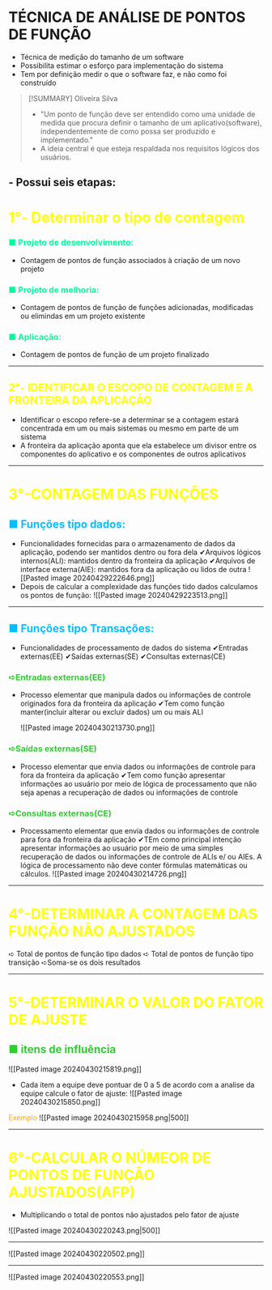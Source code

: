 # TÉCNICA DE ANÁLISE DE PONTOS DE FUNÇÃO

- Técnica de medição do tamanho de um software
- Possibilita estimar o esforço para implementação do sistema
- Tem por definição medir o que o software faz, e não como foi construído
> [!SUMMARY] Oliveira Silva
>- "Um ponto de função deve ser entendido como uma unidade de medida que procura definir o tamanho de um aplicativo(software), independentemente de como possa ser produzido e implementado."
>- A ideia central é que esteja respaldada nos requisitos lógicos dos usuários.

## -  Possui seis etapas:
# <span style="color:yellow">1°- Determinar o tipo de contagem</span>
### <span style="color:#00FA9A">■ Projeto de desenvolvimento:</span>
- Contagem de pontos de função associados à criação de um novo projeto
### <span style="color:#00FA9A">■ Projeto de melhoria:</span>
- Contagem de pontos de função de funções adicionadas, modificadas ou elimindas em um projeto existente
### <span style="color:#00FA9A">■ Aplicação:</span>
- Contagem de pontos de função de um projeto finalizado
---
## <span style="color:yellow">2°- IDENTIFICAR O ESCOPO DE CONTAGEM E A FRONTEIRA DA APLICAÇÃO</span>
- Identificar o escopo refere-se a determinar se a contagem estará concentrada em um ou mais sistemas ou mesmo em parte de um sistema
- A fronteira da aplicação aponta que ela estabelece um divisor entre os componentes do aplicativo e os componentes de outros aplicativos
---
# <span style="color:yellow">3°-CONTAGEM DAS FUNÇÕES</span>

## <span style="color:#00BFFF">■ Funções tipo dados:</span>
- Funcionalidades fornecidas para o armazenamento de dados da aplicação, podendo ser mantidos dentro ou fora dela
	✔Arquivos lógicos internos(ALI): mantidos dentro da fronteira da aplicação
	✔Arquivos de interface externa(AIE): mantidos fora da aplicação ou lidos de outra
![[Pasted image 20240429222646.png]]
- Depois de calcular a complexidade das funções tido dados calculamos os pontos de função:
![[Pasted image 20240429223513.png]]
---
## <span style="color:#00BFFF">■ Funções tipo Transações:</span>
- Funcionalidades de processamento de dados do sistema
	✔Entradas externas(EE)
	✔Saídas externas(SE)
	✔Consultas externas(CE)

###  <span style="color:#32CD32">➪Entradas externas(EE)</span> 
- Processo elementar que manipula dados ou informações de controle originados fora da fronteira da aplicação
	✔Tem como função manter(incluir alterar ou excluir dados) um ou mais ALI
	
	![[Pasted image 20240430213730.png]]

### <span style="color:#32CD32">➪Saídas externas(SE)</span>
- Processo elementar que envia dados ou informações de controle para fora da fronteira da aplicação
	✔Tem como função apresentar informações ao usuário por meio de lógica de processamento que não seja apenas a recuperação de dados ou informações de controle

### <span style="color:#32CD32">➪Consultas externas(CE)</span>
- Processamento elementar que envia dados ou informações de controle para fora da fronteira da aplicação
	✔TEm como principal intenção apresentar informações ao usuário por meio de uma simples recuperação de dados ou informações de controle de ALIs e/ ou AIEs. A lógica de processamento não deve conter fórmulas matemáticas ou cálculos.
![[Pasted image 20240430214726.png]]

---
# <span style="color:yellow">4°-DETERMINAR A CONTAGEM DAS FUNÇÃO NÃO AJUSTADOS</span>
➪ Total de pontos de função tipo dados
➪ Total de pontos de função tipo transição
➪Soma-se os dois resultados

----
# <span style="color:yellow">5°-DETERMINAR O VALOR DO FATOR DE AJUSTE</span>
##  <span style="color:#32CD32">■ itens de influência</span> 
![[Pasted image 20240430215819.png]]
- Cada item a equipe deve pontuar de 0 a 5 de acordo com a analise da equipe calcule o fator de ajuste:
![[Pasted image 20240430215850.png]]

<span style="color:orange">Exemplo</span>
![[Pasted image 20240430215958.png|500]]

---
# <span style="color:yellow">6°-CALCULAR O NÚMEOR DE PONTOS DE FUNÇÃO AJUSTADOS(AFP)</span>
- Multiplicando o total de pontos não ajustados pelo fator de ajuste

![[Pasted image 20240430220243.png|500]]

---
![[Pasted image 20240430220502.png]]

----
![[Pasted image 20240430220553.png]]

